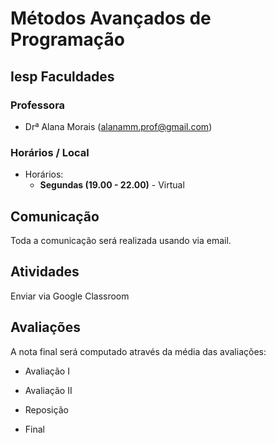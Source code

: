 # Métodos Avançados de Programação

## Iesp Faculdades

### Professora

* Drª Alana Morais ([alanamm.prof@gmail.com](mailto:alanamm.prof@gmail.com))

### Horários / Local

* Horários:
  - **Segundas (19.00 - 22.00)** - Virtual

## Comunicação

Toda a comunicação será realizada usando via email.

## Atividades

Enviar via Google Classroom


## Avaliações

A nota final será computado através da média das avaliações:

* Avaliação I 
* Avaliação II 

* Reposição
* Final